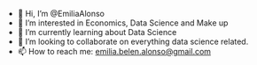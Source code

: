- 👋 Hi, I’m @EmiliaAlonso
- 👀 I’m interested in Economics, Data Science and Make up
- 🌱 I’m currently learning about Data Science
- 💞️ I’m looking to collaborate on everything data science related.
- 📫 How to reach me: emilia.belen.alonso@gmail.com

<!---
EmiliaAlonso/EmiliaAlonso is a ✨ special ✨ repository because its `README.md` (this file) appears on your GitHub profile.
You can click the Preview link to take a look at your changes.
--->
